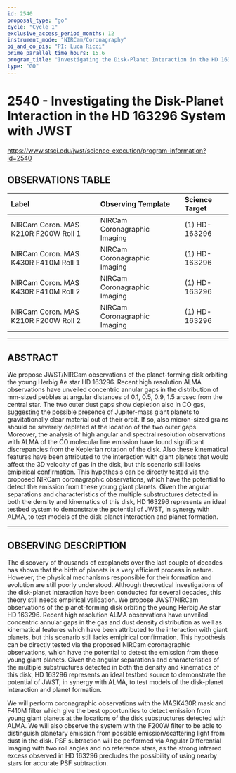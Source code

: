 ```yaml
---
id: 2540
proposal_type: "go"
cycle: "Cycle 1"
exclusive_access_period_months: 12
instrument_mode: "NIRCam/Coronagraphy"
pi_and_co_pis: "PI: Luca Ricci"
prime_parallel_time_hours: 15.6
program_title: "Investigating the Disk-Planet Interaction in the HD 163296 System with JWST"
type: "GO"
---
```

# 2540 - Investigating the Disk-Planet Interaction in the HD 163296 System with JWST
https://www.stsci.edu/jwst/science-execution/program-information?id=2540
## OBSERVATIONS TABLE
| Label                                   | Observing Template                | Science Target  |
| :-------------------------------------- | :-------------------------------- | :-------------- |
| NIRCam Coron. MAS K210R F200W Roll 1    | NIRCam Coronagraphic Imaging      | (1) HD-163296   |
| NIRCam Coron. MAS K430R F410M Roll 1    | NIRCam Coronagraphic Imaging      | (1) HD-163296   |
| NIRCam Coron. MAS K430R F410M Roll 2    | NIRCam Coronagraphic Imaging      | (1) HD-163296   |
| NIRCam Coron. MAS K210R F200W Roll 2    | NIRCam Coronagraphic Imaging      | (1) HD-163296   |

---

## ABSTRACT

We propose JWST/NIRCam observations of the planet-forming disk orbiting the young Herbig Ae star HD 163296. Recent high resolution ALMA observations have unveiled concentric annular gaps in the distribution of mm-sized pebbles at angular distances of 0.1, 0.5, 0.9, 1.5 arcsec from the central star. The two outer dust gaps show depletion also in CO gas, suggesting the possible presence of Jupiter-mass giant planets to gravitationally clear material out of their orbit. If so, also micron-sized grains should be severely depleted at the location of the two outer gaps. Moreover, the analysis of high angular and spectral resolution observations with ALMA of the CO molecular line emission have found significant discrepancies from the Keplerian rotation of the disk. Also these kinematical features have been attributed to the interaction with giant planets that would affect the 3D velocity of gas in the disk, but this scenario still lacks emipirical confirmation. This hypothesis can be directly tested via the proposed NIRCam coronagraphic observations, which have the potential to detect the emission from these young giant planets. Given the angular separations and characteristics of the multiple substructures detected in both the density and kinematics of this disk, HD 163296 represents an ideal testbed system to demonstrate the potential of JWST, in synergy with ALMA, to test models of the disk-planet interaction and planet formation.

---

## OBSERVING DESCRIPTION

The discovery of thousands of exoplanets over the last couple of decades has shown that the birth of planets is a very efficient process in nature. However, the physical mechanisms responsible for their formation and evolution are still poorly understood. Although theoretical investigations of the disk-planet interaction have been conducted for several decades, this theory still needs empirical validation. We propose JWST/NIRCam observations of the planet-forming disk orbiting the young Herbig Ae star HD 163296. Recent high resolution ALMA observations have unveiled concentric annular gaps in the gas and dust density distribution as well as kinematical features which have been attributed to the interaction with giant planets, but this scenario still lacks emipirical confirmation. This hypothesis can be directly tested via the proposed NIRCam coronagraphic observations, which have the potential to detect the emission from these young giant planets. Given the angular separations and characteristics of the multiple substructures detected in both the density and kinematics of this disk, HD 163296 represents an ideal testbed source to demonstrate the potential of JWST, in synergy with ALMA, to test models of the disk-planet interaction and planet formation.

We will perform coronagraphic observations with the MASK430R mask and F410M filter which give the best opportunities to detect emission from young giant planets at the locations of the disk substructures detected with ALMA. We will also observe the system with the F200W filter to be able to distinguish planetary emission from possible emission/scattering light from dust in the disk. PSF subtraction will be performed via Angular Differential Imaging with two roll angles and no reference stars, as the strong infrared excess observed in HD 163296 precludes the possibility of using nearby stars for accurate PSF subtraction.
